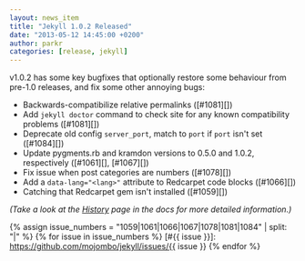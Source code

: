 ```yaml
---
layout: news_item
title: "Jekyll 1.0.2 Released"
date: "2013-05-12 14:45:00 +0200"
author: parkr
categories: [release, jekyll]
---
```


v1.0.2 has some key bugfixes that optionally restore some behaviour from pre-1.0
releases, and fix some other annoying bugs:

* Backwards-compatibilize relative permalinks ([#1081][])
* Add `jekyll doctor` command to check site for any known compatibility problems ([#1081][])
* Deprecate old config `server_port`, match to `port` if `port` isn't set ([#1084][])
* Update pygments.rb and kramdon versions to 0.5.0 and 1.0.2, respectively ([#1061][], [#1067][])
* Fix issue when post categories are numbers ([#1078][])
* Add a `data-lang="<lang>"` attribute to Redcarpet code blocks ([#1066][])
* Catching that Redcarpet gem isn't installed ([#1059][])

_(Take a look at the [History][] page in the docs for more detailed information.)_

{% assign issue_numbers = "1059|1061|1066|1067|1078|1081|1084" | split: "|" %}
{% for issue in issue_numbers %}
[#{{ issue }}]: https://github.com/mojombo/jekyll/issues/{{ issue }}
{% endfor %}

[History]: /docs/history/#102__20130512

